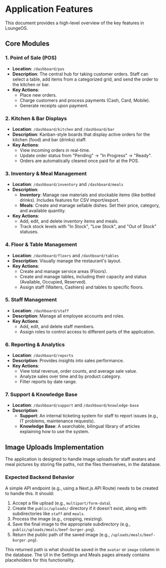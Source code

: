 # Application Features

This document provides a high-level overview of the key features in LoungeOS.

## Core Modules

### 1. Point of Sale (POS)
- **Location**: `/dashboard/pos`
- **Description**: The central hub for taking customer orders. Staff can select a table, add items from a categorized grid, and send the order to the kitchen or bar.
- **Key Actions**:
    - Place new orders.
    - Charge customers and process payments (Cash, Card, Mobile).
    - Generate receipts upon payment.

### 2. Kitchen & Bar Displays
- **Location**: `/dashboard/kitchen` and `/dashboard/bar`
- **Description**: Kanban-style boards that display active orders for the kitchen (food) and bar (drinks) staff.
- **Key Actions**:
    - View incoming orders in real-time.
    - Update order status from "Pending" -> "In Progress" -> "Ready".
    - Orders are automatically cleared once paid for at the POS.

### 3. Inventory & Meal Management
- **Location**: `/dashboard/inventory` and `/dashboard/meals`
- **Description**:
    - **Inventory**: Manage raw materials and stockable items (like bottled drinks). Includes features for CSV import/export.
    - **Meals**: Create and manage sellable dishes. Set their price, category, and available quantity.
- **Key Actions**:
    - Add, edit, and delete inventory items and meals.
    - Track stock levels with "In Stock", "Low Stock", and "Out of Stock" statuses.

### 4. Floor & Table Management
- **Location**: `/dashboard/floors` and `/dashboard/tables`
- **Description**: Visually manage the restaurant's layout.
- **Key Actions**:
    - Create and manage service areas (Floors).
    - Create and manage tables, including their capacity and status (Available, Occupied, Reserved).
    - Assign staff (Waiters, Cashiers) and tables to specific floors.

### 5. Staff Management
- **Location**: `/dashboard/staff`
- **Description**: Manage all employee accounts and roles.
- **Key Actions**:
    - Add, edit, and delete staff members.
    - Assign roles to control access to different parts of the application.

### 6. Reporting & Analytics
- **Location**: `/dashboard/reports`
- **Description**: Provides insights into sales performance.
- **Key Actions**:
    - View total revenue, order counts, and average sale value.
    - Analyze sales over time and by product category.
    - Filter reports by date range.

### 7. Support & Knowledge Base
- **Location**: `/dashboard/support` and `/dashboard/knowledge-base`
- **Description**:
    - **Support**: An internal ticketing system for staff to report issues (e.g., IT problems, maintenance requests).
    - **Knowledge Base**: A searchable, bilingual library of articles explaining how to use the system.

## Image Uploads Implementation

The application is designed to handle image uploads for staff avatars and meal pictures by storing file paths, not the files themselves, in the database.

### Expected Backend Behavior

A simple API endpoint (e.g., using a Next.js API Route) needs to be created to handle this. It should:
1.  Accept a file upload (e.g., `multipart/form-data`).
2.  Create the `public/uploads/` directory if it doesn't exist, along with subdirectories like `staff` and `meals`.
3.  Process the image (e.g., cropping, resizing).
4.  Save the final image to the appropriate subdirectory (e.g., `public/uploads/meals/beef-burger.png`).
5.  Return the public path of the saved image (e.g., `/uploads/meals/beef-burger.png`).

This returned path is what should be saved in the `avatar` or `image` column in the database. The UI in the Settings and Meals pages already contains placeholders for this functionality.

